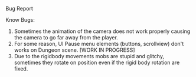 Bug Report

Know Bugs: 
1. Sometimes the animation of the camera does not work properly causing the camera to go far away from the player.
2. For some reason, UI Pause menu elements (buttons, scrollview) don't works on Dungeon scene. [WORK IN PROGRESS]
3. Due to the rigidbody movements mobs are stupid and glitchy, sometimes they rotate on position even if the rigid body rotation are fixed.
